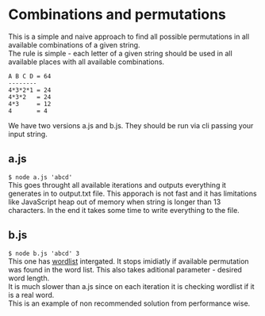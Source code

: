 # Combinations and permutations

This is a simple and naive approach to find all possible permutations in all available combinations of a given string.  
The rule is simple - each letter of a given string should be used in all available places with all available combinations.
```
A B C D = 64
--------
4*3*2*1 = 24
4*3*2   = 24
4*3     = 12
4       = 4

```
  
We have two versions a.js and b.js. They should be run via cli passing your input string.

## a.js
``` $ node a.js 'abcd' ```   
This goes throught all available iterations and outputs everything it generates in to output.txt file. This apporach is not fast and it has limitations like JavaScript heap out of memory when string is longer than 13 characters. In the end it takes some time to write everything to the file.

## b.js
``` $ node b.js 'abcd' 3 ```   
This one has [wordlist](https://www.npmjs.com/package/wordlist-english) intergated. It stops imidiatly if available permutation was found in the word list. This also takes aditional parameter - desired word length.  
It is much slower than a.js since on each iteration it is checking wordlist if it is a real word.   
This is an example of non recommended solution from performance wise.
